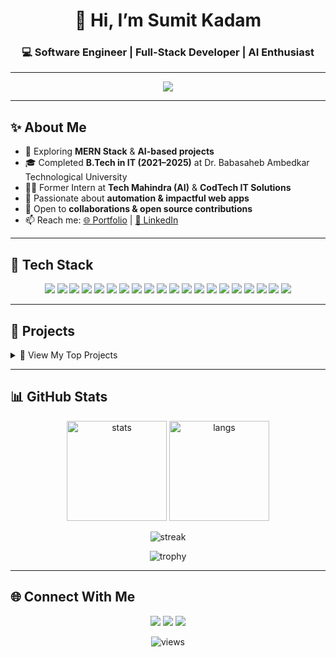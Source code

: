 <h1 align="center">👋 Hi, I’m Sumit Kadam</h1>
<h3 align="center">💻 Software Engineer | Full-Stack Developer | AI Enthusiast</h3>

---

<p align="center">
  <img src="https://readme-typing-svg.herokuapp.com?font=Fira+Code&weight=500&size=22&pause=1000&color=00C7B7&center=true&vCenter=true&width=600&lines=Aspiring+Software+Engineer;Full+Stack+Developer;AI+%26+Automation+Enthusiast;Always+Learning+New+Tech!">
</p>

---

## ✨ About Me  

- 🔭 Exploring **MERN Stack** & **AI-based projects**  
- 🎓 Completed **B.Tech in IT (2021–2025)** at Dr. Babasaheb Ambedkar Technological University  
- 👨‍💻 Former Intern at **Tech Mahindra (AI)** & **CodTech IT Solutions**  
- 🌱 Passionate about **automation & impactful web apps**  
- 💬 Open to **collaborations & open source contributions**  
- 📫 Reach me: [🌐 Portfolio](https://sumit-kadam-portfolio.vercel.app/) | [💼 LinkedIn](https://www.linkedin.com/in/sumitkadam07)  

---

## 🚀 Tech Stack  

<p align="center">
  
<!-- Languages -->
<img src="https://img.shields.io/badge/Python-3776AB?style=for-the-badge&logo=python&logoColor=white"/> 
<img src="https://img.shields.io/badge/TypeScript-3178C6?style=for-the-badge&logo=typescript&logoColor=white"/> 
<img src="https://img.shields.io/badge/JavaScript-F7DF1E?style=for-the-badge&logo=javascript&logoColor=black"/> 
<img src="https://img.shields.io/badge/Java-007396?style=for-the-badge&logo=java&logoColor=white"/> 
<img src="https://img.shields.io/badge/C++-00599C?style=for-the-badge&logo=c%2b%2b&logoColor=white"/>  

<!-- Frameworks -->
<img src="https://img.shields.io/badge/React-20232A?style=for-the-badge&logo=react&logoColor=61DAFB"/> 
<img src="https://img.shields.io/badge/Next.js-000000?style=for-the-badge&logo=nextdotjs&logoColor=white"/> 
<img src="https://img.shields.io/badge/Node.js-339933?style=for-the-badge&logo=nodedotjs&logoColor=white"/> 
<img src="https://img.shields.io/badge/Express.js-000000?style=for-the-badge&logo=express&logoColor=white"/> 
<img src="https://img.shields.io/badge/Django-092E20?style=for-the-badge&logo=django&logoColor=white"/> 
<img src="https://img.shields.io/badge/Tailwind_CSS-38B2AC?style=for-the-badge&logo=tailwind-css&logoColor=white"/>  

<!-- Databases -->
<img src="https://img.shields.io/badge/MongoDB-47A248?style=for-the-badge&logo=mongodb&logoColor=white"/> 
<img src="https://img.shields.io/badge/PostgreSQL-316192?style=for-the-badge&logo=postgresql&logoColor=white"/> 
<img src="https://img.shields.io/badge/MySQL-4479A1?style=for-the-badge&logo=mysql&logoColor=white"/> 
<img src="https://img.shields.io/badge/SQLite-003B57?style=for-the-badge&logo=sqlite&logoColor=white"/>  

<!-- Tools -->
<img src="https://img.shields.io/badge/Git-F05032?style=for-the-badge&logo=git&logoColor=white"/> 
<img src="https://img.shields.io/badge/GitHub-181717?style=for-the-badge&logo=github&logoColor=white"/> 
<img src="https://img.shields.io/badge/Vercel-000000?style=for-the-badge&logo=vercel&logoColor=white"/> 
<img src="https://img.shields.io/badge/Netlify-00C7B7?style=for-the-badge&logo=netlify&logoColor=white"/> 
<img src="https://img.shields.io/badge/Docker-2496ED?style=for-the-badge&logo=docker&logoColor=white"/>  

</p>

---

## 💼 Projects  

<details>
  <summary>📌 View My Top Projects</summary>

1. **Timetable Scheduling & Workload Distribution**  
   🔹 *Tech:* Python, Genetic Algorithm  
   🔹 Optimized scheduling ensuring fair faculty workload  

2. **Elective Allotment System**  
   🔹 *Tech:* Next.js, Node.js, MongoDB  
   🔗 [Live Preview](https://elective-allotment-system.vercel.app/)  

3. **Certificate Data Extraction Tool**  
   🔹 *Tech:* Python, OpenCV, Regex  

4. **Job Application Tracker (Mini ATS)**  
   🔹 *Tech:* MERN Stack  

5. **Calculator App**  
   🔹 *Tech:* HTML, CSS, JavaScript  

</details>  

---

## 📊 GitHub Stats  

<p align="center">
  <img src="https://github-readme-stats.vercel.app/api?username=Sumit-Kadam-07&show_icons=true&theme=tokyonight" alt="stats" height="160"/>
  <img src="https://github-readme-stats.vercel.app/api/top-langs/?username=Sumit-Kadam-07&layout=compact&theme=tokyonight" alt="langs" height="160"/>
</p>

<p align="center">
  <img src="https://github-readme-streak-stats.herokuapp.com/?user=Sumit-Kadam-07&theme=tokyonight" alt="streak"/>
</p>

<p align="center">
  <img src="https://github-profile-trophy.vercel.app/?username=Sumit-Kadam-07&theme=tokyonight&row=1&column=6" alt="trophy"/>
</p>

---

## 🌐 Connect With Me  

<p align="center">
  <a href="https://www.linkedin.com/in/sumitkadam07"><img src="https://img.shields.io/badge/LinkedIn-0A66C2?style=for-the-badge&logo=linkedin&logoColor=white"/></a>
  <a href="https://sumit-kadam-portfolio.vercel.app/"><img src="https://img.shields.io/badge/Portfolio-FF5722?style=for-the-badge&logo=google-chrome&logoColor=white"/></a>
  <a href="mailto:sumit@example.com"><img src="https://img.shields.io/badge/Email-D14836?style=for-the-badge&logo=gmail&logoColor=white"/></a>
</p>

<p align="center">
  <img src="https://komarev.com/ghpvc/?username=Sumit-Kadam-07&label=Profile+Views&color=blue&style=flat-square" alt="views"/>
</p>


